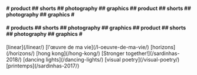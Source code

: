 <div class="marquee">
<div class="marquee--content">
<h4 class="item-collection-1">
# product ## shorts ## photography ## graphics ## product ## shorts ## photography ## graphics #</h4><h4 class="item-collection-2"># products ## shorts ## photography ## graphics ## product ## shorts ## photography ## graphics #</h4>
</div>
</div>
<span class="fun"></span>[linear](/linear/) 
<span class="fun"></span>[l'œuvre de ma vie](/l-oeuvre-de-ma-vie/) 
<span class="fun"></span>[horizons](/horizons/) 
<span class="fun"></span>[hong kong](/hong-kong/) 
<span class="fun"></span>[Stronger together!](/sardinhas-2018/) 
<span class="fun"></span>[dancing lights](/dancing-lights/) 
<span class="fun"></span>[visual poetry](/visual-poetry/) 
<span class="fun"></span>[printemps](/sardinhas-2017/)